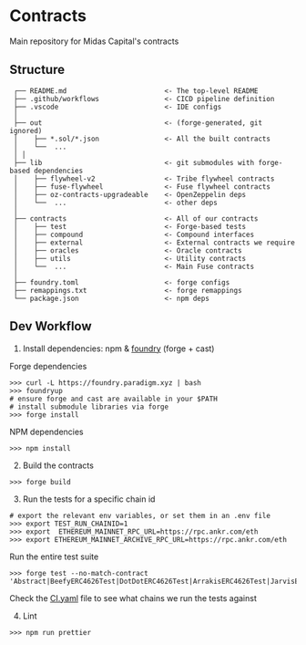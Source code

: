 # Contracts

Main repository for Midas Capital's contracts

## Structure

```text
 ┌── README.md                        <- The top-level README
 ├── .github/workflows                <- CICD pipeline definition
 ├── .vscode                          <- IDE configs
 │
 ├── out                              <- (forge-generated, git ignored)
 │    ├── *.sol/*.json                <- All the built contracts
 │    └──  ...
 │ │
 ├── lib                              <- git submodules with forge-based dependencies
 │    ├── flywheel-v2                 <- Tribe flywheel contracts
 │    ├── fuse-flywheel               <- Fuse flywheel contracts
 │    ├── oz-contracts-upgradeable    <- OpenZeppelin deps
 │    └──  ...                        <- other deps
 │
 ├── contracts                        <- All of our contracts
 │    ├── test                        <- Forge-based tests
 │    ├── compound                    <- Compound interfaces
 │    ├── external                    <- External contracts we require
 │    ├── oracles                     <- Oracle contracts
 │    ├── utils                       <- Utility contracts
 │    └──  ...                        <- Main Fuse contracts
 │
 ├── foundry.toml                     <- forge configs
 ├── remappings.txt                   <- forge remappings
 └── package.json                     <- npm deps
```

## Dev Workflow

1. Install dependencies: npm & [foundry](https://github.com/foundry-rs/foundry/) (forge + cast)

Forge dependencies

```text
>>> curl -L https://foundry.paradigm.xyz | bash
>>> foundryup
# ensure forge and cast are available in your $PATH
# install submodule libraries via forge
>>> forge install
```

NPM dependencies

```text
>>> npm install
```

2. Build the contracts

```shell
>>> forge build
```

3. Run the tests for a specific chain id

```shell
# export the relevant env variables, or set them in an .env file
>>> export TEST_RUN_CHAINID=1
>>> export  ETHEREUM_MAINNET_RPC_URL=https://rpc.ankr.com/eth
>>> export ETHEREUM_MAINNET_ARCHIVE_RPC_URL=https://rpc.ankr.com/eth
```

Run the entire test suite

```shell
>>> forge test --no-match-contract 'Abstract|BeefyERC4626Test|DotDotERC4626Test|ArrakisERC4626Test|JarvisERC4626Test|StellaERC4626Test|CurveERC4626Test|EllipsisERC4626Test|HelioERC4626Test|WombatERC4626Test|MiniChefERC4626Test|AaveV3ERC4626Test'
```

Check the [CI.yaml](https://github.com/Midas-Protocol/contracts/blob/development/.github/workflows/pull-request-build-and-test.yml) file to see what chains we run the tests against

4. Lint

```shell
>>> npm run prettier
```
